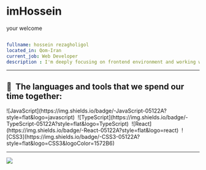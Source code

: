# imHossein

your welcome

```yaml

fullname: hossein rezagholigol
located_in: Qom-Iran
current_job: Web Developer
description : I'm deeply focusing on frontend environment and working with languages and tools such as JavaScript, TypeScript, React.js

```
---

<h2> 🚀 &nbsp;The languages and tools that we spend our time together:
</h2>
![JavaScript](https://img.shields.io/badge/-JavaScript-05122A?style=flat&logo=javascript)&nbsp;
![TypeScript](https://img.shields.io/badge/-TypeScript-05122A?style=flat&logo=TypeScript)&nbsp;
![React](https://img.shields.io/badge/-React-05122A?style=flat&logo=react)&nbsp;
![CSS3](https://img.shields.io/badge/-CSS3-05122A?style=flat&logo=CSS3&logoColor=1572B6)&nbsp;

---

<p align="left">
  <img src="https://capsule-render.vercel.app/api?type=waving&color=gradient&height=50&section=footer"/>
</p>
